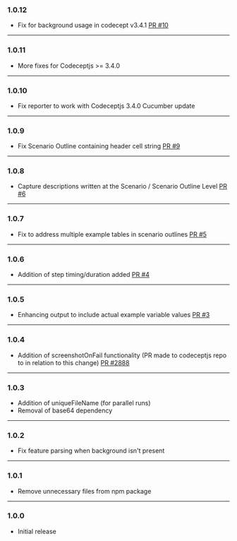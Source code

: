 ### 1.0.12

- Fix for background usage in codecept v3.4.1 [PR #10](https://github.com/ktryniszewski-mdsol/codeceptjs-cucumber-json-reporter/pull/10)

---

### 1.0.11

- More fixes for Codeceptjs >= 3.4.0

---

### 1.0.10

- Fix reporter to work with Codeceptjs 3.4.0 Cucumber update

---

### 1.0.9

- Fix Scenario Outline containing header cell string [PR #9](https://github.com/ktryniszewski-mdsol/codeceptjs-cucumber-json-reporter/pull/9)

---

### 1.0.8

- Capture descriptions written at the Scenario / Scenario Outline Level [PR #6](https://github.com/ktryniszewski-mdsol/codeceptjs-cucumber-json-reporter/pull/6)

---

### 1.0.7

- Fix to address multiple example tables in scenario outlines [PR #5](https://github.com/ktryniszewski-mdsol/codeceptjs-cucumber-json-reporter/pull/5)

---

### 1.0.6

- Addition of step timing/duration added [PR #4](https://github.com/ktryniszewski-mdsol/codeceptjs-cucumber-json-reporter/pull/4)

---

### 1.0.5

- Enhancing output to include actual example variable values [PR #3](https://github.com/ktryniszewski-mdsol/codeceptjs-cucumber-json-reporter/pull/3)

---

### 1.0.4

- Addition of screenshotOnFail functionality (PR made to codeceptjs repo to in relation to this change) [PR #2888](https://github.com/codeceptjs/CodeceptJS/pull/2888)

---

### 1.0.3

- Addition of uniqueFileName (for parallel runs)
- Removal of base64 dependency

---

### 1.0.2

- Fix feature parsing when background isn't present

---

### 1.0.1

- Remove unnecessary files from npm package

---

### 1.0.0

- Initial release
